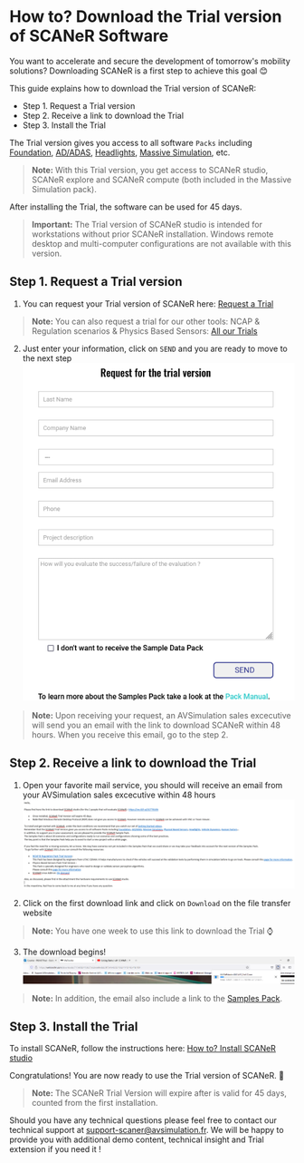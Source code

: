 # How to? Download the Trial version of SCANeR Software

You want to accelerate and secure the development of tomorrow's mobility solutions? Downloading SCANeR is a first step to achieve this goal 😊

This guide explains how to download the Trial version of SCANeR:
- Step 1. Request a Trial version
- Step 2. Receive a link to download the Trial
- Step 3. Install the Trial

The Trial version gives you access to all software `Packs` including [Foundation](https://www.avsimulation.com/pack-foundation/), [AD/ADAS](https://www.avsimulation.com/pack-ad-adas/), [Headlights](https://www.avsimulation.com/pack-headlights/), [Massive Simulation](https://www.avsimulation.com/pack-massive-simulation/), etc.
> **Note:** With this Trial version, you get access to SCANeR studio, SCANeR explore and SCANeR compute (both included in the Massive Simulation pack).

After installing the Trial, the software can be used for 45 days.

> **Important:** The Trial version of SCANeR studio is intended for workstations without prior SCANeR installation. Windows remote desktop and multi-computer configurations are not available with this version.

## Step 1. Request a Trial version

1. You can request your Trial version of SCANeR here: [Request a Trial](https://www.avsimulation.com/scaner-studio-trial/)

> **Note:** You can also request a trial for our other tools: NCAP & Regulation scenarios & Physics Based Sensors: [All our Trials](https://www.avsimulation.com/free-download/)

2. Just enter your information, click on `SEND` and you are ready to move to the next step
![](./assets/Request_for_the_trial.png)
> **Note:** Upon receiving your request, an AVSimulation sales excecutive will send you an email with the link to download SCANeR within 48 hours. When you receive this email, go to the step 2.

## Step 2. Receive a link to download the Trial

1. Open your favorite mail service, you should will receive an email from your AVSimulation sales excecutive within 48 hours
![](./assets/mail_download_SCANeR.png)

2. Click on the first download link and click on `Download` on the file transfer website
> **Note:** You have one week to use this link to download the Trial ⌚

3. The download begins!
![](./assets/Download_Begins.png)

> **Note:** In addition, the email also include a link to the [Samples Pack](../HT_InstallSamplesPack/HT_InstallSamplesPack.html).

## Step 3. Install the Trial

To install SCANeR, follow the instructions here: [How to? Install SCANeR studio](../HT_Install_SCANeR_studio/HT_Install_SCANeR_studio.md)

Congratulations! You are now ready to use the Trial version of SCANeR. 🙌

> **Note:** The SCANeR Trial Version will expire after is valid for 45 days, counted from the first installation.

Should you have any technical questions please feel free to contact our technical support at [support-scaner@avsimulation.fr](support-scaner@avsimulation.fr). We will be happy to provide you with additional demo content, technical insight and Trial extension if you need it !

